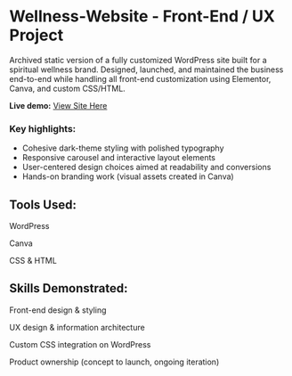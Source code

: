 # Wellness-Website - Front-End / UX Project
Archived static version of a fully customized WordPress site built for a spiritual wellness brand. Designed, launched, and maintained the business end-to-end while handling all front-end customization using Elementor, Canva, and custom CSS/HTML.

**Live demo:** <a href="http://sageandmoon.netlify.app/sageandmoon.co/" target="_blank">View Site Here</a>

### Key highlights: 
- Cohesive dark-theme styling with polished typography
- Responsive carousel and interactive layout elements
- User-centered design choices aimed at readability and conversions
- Hands-on branding work (visual assets created in Canva)

## Tools Used:

WordPress

Canva

CSS & HTML

## Skills Demonstrated:

Front-end design & styling

UX design & information architecture

Custom CSS integration on WordPress

Product ownership (concept to launch, ongoing iteration)

